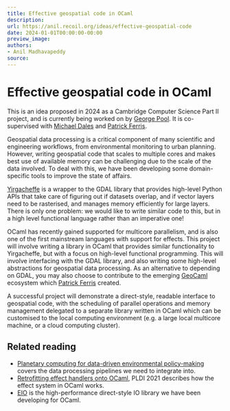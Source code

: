 ```yaml
---
title: Effective geospatial code in OCaml
description:
url: https://anil.recoil.org/ideas/effective-geospatial-code
date: 2024-01-01T00:00:00-00:00
preview_image:
authors:
- Anil Madhavapeddy
source:
---
```


<h1>Effective geospatial code in OCaml</h1>
<p>This is an idea proposed in 2024 as a Cambridge Computer Science Part II project, and is currently <span class="idea-ongoing">being worked on</span> by <a href="mailto:gp528@cam.ac.uk" class="contact">George Pool</a>. It is co-supervised with <a href="https://mynameismwd.org" class="contact">Michael Dales</a> and <a href="https://patrick.sirref.org" class="contact">Patrick Ferris</a>.</p>
<p>Geospatial data processing is a critical component of many scientific and engineering workflows, from environmental monitoring to urban planning. However, writing geospatial code that scales to multiple cores and makes best use of available memory can be challenging due to the scale of the data involved.  To deal with this, we have been developing some domain-specific tools to improve the state of affairs.</p>
<p><a href="https://github.com/quantifyearth/yirgacheffe">Yirgacheffe</a> is a wrapper to the GDAL library that provides high-level Python APIs that take care of figuring out if datasets overlap, and if vector layers need to be rasterised, and manages memory efficiently for large layers.  There is only one problem: we would like to write similar code to this, but in a high level functional language rather than an imperative one!</p>
<p>OCaml has recently gained supported for multicore parallelism, and is also one of the first mainstream languages with support for effects.  This project will involve writing a library in OCaml that provides similar functionality to Yirgacheffe, but with a focus on high-level functional programming.  This will involve interfacing with the GDAL library, and also writing some high-level abstractions for geospatial data processing. As an alternative to depending on GDAL, you may also choose to contribute to the emerging <a href="https://github.com/geocaml">GeoCaml</a> ecosystem which <a href="https://patrick.sirref.org" class="contact">Patrick Ferris</a> created.</p>
<p>A successful project will demonstrate a direct-style, readable interface to geospatial code, with the scheduling of parallel operations and memory management delegated to a separate library written in OCaml which can be customised to the local computing environment (e.g. a large local multicore machine, or a cloud computing cluster).</p>
<h2>Related reading</h2>
<ul>
<li><a href="https://anil.recoil.org/papers/2024-planetary-computing">Planetary computing for data-driven environmental policy-making</a> covers the data processing pipelines we need to integrate into.</li>
<li><a href="https://anil.recoil.org/papers/2021-pldi-retroeff">Retrofitting effect handlers onto OCaml</a>, PLDI 2021 describes how the effect system in OCaml works.</li>
<li><a href="https://github.com/ocaml-multicore/eio">EIO</a> is the high-performance direct-style IO library we have been developing for OCaml.</li>
</ul>

